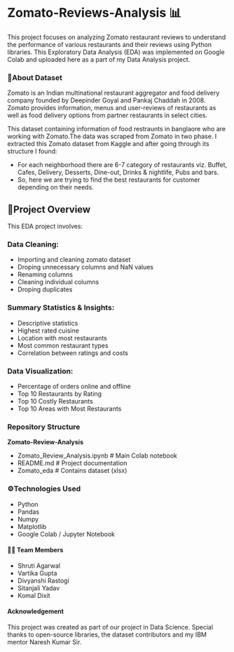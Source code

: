 # Zomato-Reviews-Analysis 📊
This project focuses on analyzing Zomato restaurant reviews to understand the performance of various restaurants and their reviews using Python libraries.
This Exploratory Data Analysis (EDA) was implemented on Google Colab and uploaded here as a part of my Data Analysis project.

### 📍About Dataset
Zomato is an Indian multinational restaurant aggregator and food delivery company founded by Deepinder Goyal and Pankaj Chaddah in 2008. Zomato provides information, menus and user-reviews of restaurants as well as food delivery options from partner restaurants in select cities.

This dataset containing information of food restraunts in banglaore who are working with Zomato.The data was scraped from Zomato in two phase. 
I extracted this Zomato dataset from Kaggle and after going through its structure I found:

- For each neighborhood there are 6-7 category of restaurants viz. Buffet, Cafes, Delivery, Desserts, Dine-out, Drinks & nightlife, Pubs and bars. 
- So, here we are trying to find the best restaurants for customer depending on their needs.

  
## 📑Project Overview
This EDA project involves:

### Data Cleaning:
- Importing and cleaning zomato dataset
- Droping unnecessary columns and NaN values
- Renaming columns
- Cleaning individual columns
- Droping duplicates

### Summary Statistics & Insights:
- Descriptive statistics
- Highest rated cuisine
- Location with most restaurants
- Most common restaurant types
- Correlation between ratings and costs

### Data Visualization:
- Percentage of orders online and offline
- Top 10 Restaurants by Rating
- Top 10 Costly Restaurants
- Top 10 Areas with Most Restaurants


### Repository Structure
**Zomato-Review-Analysis**
- Zomato_Review_Analysis.ipynb   # Main Colab notebook
- README.md   # Project documentation
- Zomato_eda   # Contains dataset (xlsx)

### ⚙️Technologies Used
- Python
- Pandas
- Numpy
- Matplotlib
- Google Colab / Jupyter Notebook

#### 👩‍💻 Team Members
- Shruti Agarwal
- Vartika Gupta
- Divyanshi Rastogi
- Sitanjali Yadav
- Komal Dixit

#### Acknowledgement
This project was created as part of our project in Data Science. Special thanks to open-source libraries, the dataset contributors and my IBM mentor Naresh Kumar Sir.
